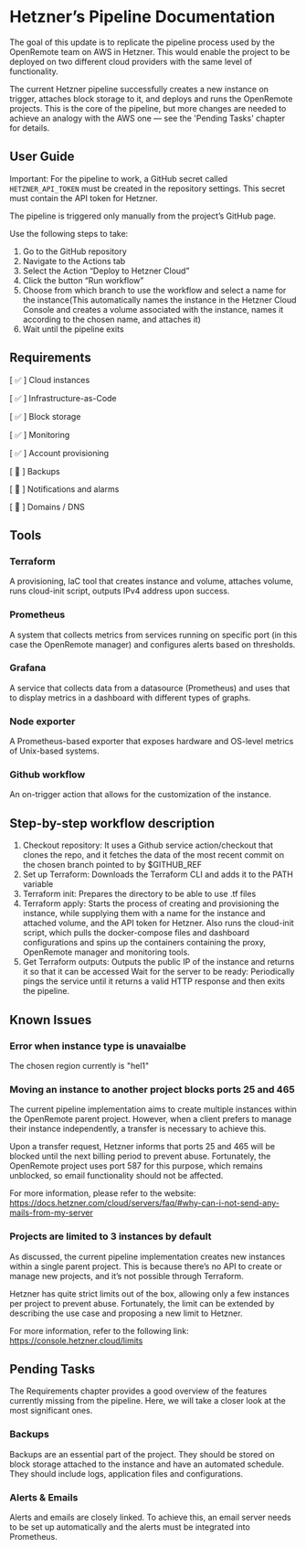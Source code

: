 # Hetzner’s Pipeline Documentation

The goal of this update is to replicate the pipeline process used by the OpenRemote team on AWS in Hetzner. This would enable the project to be deployed on two different cloud providers with the same level of functionality.

The current Hetzner pipeline successfully creates a new instance on trigger, attaches block storage to it, and deploys and runs the OpenRemote projects. This is the core of the pipeline, but more changes are needed to achieve an analogy with the AWS one — see the 'Pending Tasks' chapter for details.

## User Guide

Important: For the pipeline to work, a GitHub secret called `HETZNER_API_TOKEN` must be created in the repository settings. This secret must contain the API token for Hetzner.

The pipeline is triggered only manually from the project’s GitHub page.

Use the following steps to take:
1. Go to the GitHub repository
2. Navigate to the Actions tab
3. Select the Action “Deploy to Hetzner Cloud”
4. Click the button “Run workflow”
5. Choose from which branch to use the workflow and select a name for the instance(This automatically names the instance in the Hetzner Cloud Console and creates a volume associated with the instance, names it according to the chosen name, and attaches it)
6. Wait until the pipeline exits

## Requirements 

[ ✅ ] Cloud instances

[ ✅ ] Infrastructure-as-Code 

[ ✅ ] Block storage

[ ✅ ] Monitoring

[ ✅ ] Account provisioning

[ 🚫 ] Backups

[ 🚫 ] Notifications and alarms

[ 🚫 ] Domains / DNS

## Tools
 
### Terraform 
A provisioning, IaC tool that creates instance and volume, attaches volume, runs cloud-init script, outputs IPv4 address upon success.

### Prometheus 
A system that collects metrics from services running on specific port (in this case the OpenRemote manager) and configures alerts based on thresholds.

### Grafana 
A service that collects data from a datasource (Prometheus) and uses that to display metrics in a dashboard with different types of graphs.

### Node exporter 
A Prometheus-based exporter that exposes hardware and OS-level metrics of Unix-based systems.

### Github workflow 
An on-trigger action that allows for the customization of the instance.
## Step-by-step workflow description

1. Checkout repository: It uses a Github service action/checkout that clones the repo, and it fetches the data of the most recent commit on the chosen branch pointed to by $GITHUB_REF
2. Set up Terraform: Downloads the Terraform CLI and adds it to the PATH variable
3. Terraform init: Prepares the directory to be able to use .tf files
4. Terraform apply: Starts the process of creating and provisioning the instance, while supplying them with a name for the instance and attached volume, and the API token for Hetzner. Also runs the cloud-init script, which pulls the docker-compose files and dashboard configurations and spins up the containers containing the proxy, OpenRemote manager and monitoring tools.
5. Get Terraform outputs: Outputs the public IP of the instance and returns it so that it can be accessed
Wait for the server to be ready: Periodically pings the service until it returns a valid HTTP response and then exits the pipeline.


## Known Issues

### Error when instance type is unavaialbe

The chosen region currently is "hel1"

### Moving an instance to another project blocks ports 25 and 465

The current pipeline implementation aims to create multiple instances within the OpenRemote parent project. However, when a client prefers to manage their instance independently, a transfer is necessary to achieve this.

Upon a transfer request, Hetzner informs that ports 25 and 465 will be blocked until the next billing period to prevent abuse. Fortunately, the OpenRemote project uses port 587 for this purpose, which remains unblocked, so email functionality should not be affected.

For more information, please refer to the website:
https://docs.hetzner.com/cloud/servers/faq/#why-can-i-not-send-any-mails-from-my-server


### Projects are limited to 3 instances by default
As discussed, the current pipeline implementation creates new instances within a single parent project. This is because there’s no API to create or manage new projects, and it’s not possible through Terraform.

Hetzner has quite strict limits out of the box, allowing only a few instances per project to prevent abuse. Fortunately, the limit can be extended by describing the use case and proposing a new limit to Hetzner.

For more information, refer to the following link:
https://console.hetzner.cloud/limits

## Pending Tasks

The Requirements chapter provides a good overview of the features currently missing from the pipeline. Here, we will take a closer look at the most significant ones.

### Backups

Backups are an essential part of the project. They should be stored on block storage attached to the instance and have an automated schedule. They should include logs, application files and configurations.

### Alerts & Emails

Alerts and emails are closely linked. To achieve this, an email server needs to be set up automatically and the alerts must be integrated into Prometheus.